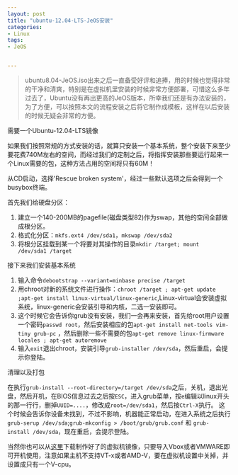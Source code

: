 ```yaml
---
layout: post
title: "ubuntu-12.04-LTS-JeOS安装"
categories:
- Linux 
tags:
- JeOS


---
```



>ubuntu8.04-JeOS.iso出来之后一直备受好评和追捧，用的时候也觉得非常的干净和清爽，特别是在虚拟机里安装的时候非常方便部署，可惜这么多年过去了，Ubuntu没有再出更高的JeOS版本，所幸我们还是有办法安装的，为了方便，可以按照本文的流程安装之后将它制作成模板，这样在以后安装的时候无疑会非常的方便。

需要一个Ubuntu-12.04-LTS镜像

如果我们按照常规的方式安装的话，就算只安装一个基本系统，整个安装下来至少要花费740M左右的空间，而经过我们的定制之后，将指挥安装那些要运行起来一个Linux需要的包，这种方法占用的空间将只有60M！

从CD启动，选择'Rescue broken system'，经过一些默认选项之后会得到一个busybox终端。

首先我们给硬盘分区：

1. 建立一个140-200MB的pagefile(磁盘类型82)作为swap，其他的空间全部做成根分区。
2. 格式化分区：`mkfs.ext4 /dev/sda1`，`mkswap /dev/sda2` 
3. 将根分区挂载到某一个将要对其操作的目录`mkdir /target; mount /dev/sda1 /target`

接下来我们安装基本系统

1. 输入命令`debootstrap --variant=minbase precise /target`
2. 用chroot对新的系统文件进行操作：`chroot /target ; apt-get update ;apt-get install linux-virtual/linux-generic`,Linux-virtual会安装虚拟系统，linux-generic会安装引导和内核，二选一安装即可。
3. 这个时候它会告诉你grub没有安装，我们一会再来安装，首先给root用户设置一个密码`passwd root`，然后安装相应的包`apt-get install net-tools vim-tiny grub-pc` ，然后删除一些不需要的包`apt-get remove linux-firmware locales ; apt-get autoremove`
4. 输入`exit`退出chroot，安装引导`grub-installer /dev/sda`，然后重启，会提示你登陆。

清理以及打包

在执行`grub-install --root-directory=/target /dev/sda`之后，关机，退出光盘，然后开机，在BIOS信息过去之后按`ESC`，进入grub菜单，按`e`编辑以linux开头的那一行行，删掉`UUID=....`，修改成`root=/dev/sda1`，然后按`Ctrl-X`执行。
这个时候会告诉你设备未找到，不过不影响，机器能正常启动，在进入系统之后执行`grub-serup /dev/sda`;`grub-mkconfig > /boot/grub/grub.conf` 和 `grub-install /dev/sda`，现在重启，会提示登陆。

当然你也可以从[这里](http://virtuall.eu/download-document/ub1204lts-jeos.zip)下载制作好了的虚拟机镜像，只要导入Vbox或者VMWARE即可开机使用，注意如果主机不支持VT-x或者AMD-V，要在虚拟机设置中关掉，并设置成只有一个V-cpu。






